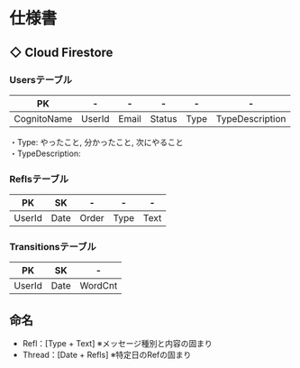 # 仕様書
## ◇ Cloud Firestore
### Usersテーブル
| PK          | -      | -     | -      | -    | -               |
| ----------- | ------ | ----- | ------ | ---- | --------------- |
| CognitoName | UserId | Email | Status | Type | TypeDescription |

・Type: やったこと, 分かったこと, 次にやること<br>
・TypeDescription: 

### Reflsテーブル
| PK     | SK   | -     | -    | -    |
| ------ | ---- | ----- | ---- | ---- |
| UserId | Date | Order | Type | Text |

### Transitionsテーブル
| PK     | SK   | -       |
| ------ | ---- | ------- |
| UserId | Date | WordCnt |

## 命名
* Refl：[Type + Text] ※メッセージ種別と内容の固まり
* Thread：[Date + Refls] ※特定日のRefの固まり